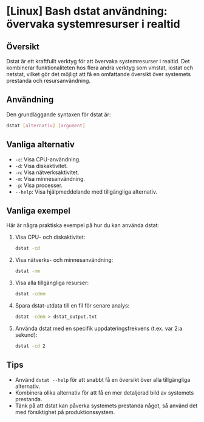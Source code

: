# [Linux] Bash dstat användning: övervaka systemresurser i realtid

## Översikt
Dstat är ett kraftfullt verktyg för att övervaka systemresurser i realtid. Det kombinerar funktionaliteten hos flera andra verktyg som vmstat, iostat och netstat, vilket gör det möjligt att få en omfattande översikt över systemets prestanda och resursanvändning.

## Användning
Den grundläggande syntaxen för dstat är:

```bash
dstat [alternativ] [argument]
```

## Vanliga alternativ
- `-c`: Visa CPU-användning.
- `-d`: Visa diskaktivitet.
- `-n`: Visa nätverksaktivitet.
- `-m`: Visa minnesanvändning.
- `-p`: Visa processer.
- `--help`: Visa hjälpmeddelande med tillgängliga alternativ.

## Vanliga exempel
Här är några praktiska exempel på hur du kan använda dstat:

1. Visa CPU- och diskaktivitet:
   ```bash
   dstat -cd
   ```

2. Visa nätverks- och minnesanvändning:
   ```bash
   dstat -nm
   ```

3. Visa alla tillgängliga resurser:
   ```bash
   dstat -cdnm
   ```

4. Spara dstat-utdata till en fil för senare analys:
   ```bash
   dstat -cdnm > dstat_output.txt
   ```

5. Använda dstat med en specifik uppdateringsfrekvens (t.ex. var 2:a sekund):
   ```bash
   dstat -cd 2
   ```

## Tips
- Använd `dstat --help` för att snabbt få en översikt över alla tillgängliga alternativ.
- Kombinera olika alternativ för att få en mer detaljerad bild av systemets prestanda.
- Tänk på att dstat kan påverka systemets prestanda något, så använd det med försiktighet på produktionssystem.